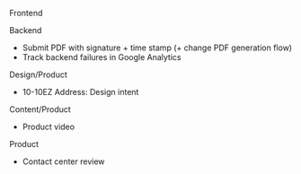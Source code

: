 Frontend

Backend
- Submit PDF with signature + time stamp (+ change PDF generation flow)
- Track backend failures in Google Analytics

Design/Product
- 10-10EZ Address: Design intent

Content/Product
- Product video

Product
- Contact center review
